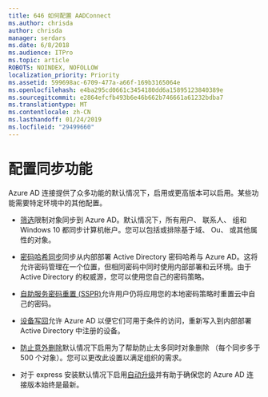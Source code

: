 ```yaml
---
title: 646 如何配置 AADConnect
ms.author: chrisda
author: chrisda
manager: serdars
ms.date: 6/8/2018
ms.audience: ITPro
ms.topic: article
ROBOTS: NOINDEX, NOFOLLOW
localization_priority: Priority
ms.assetid: 599698ac-6709-477a-a66f-169b3165064e
ms.openlocfilehash: e4ba295cd0661c3454180dd6a15895123840389e
ms.sourcegitcommit: e2864efcfb493b6e46b662b746661a61232bdba7
ms.translationtype: MT
ms.contentlocale: zh-CN
ms.lasthandoff: 01/24/2019
ms.locfileid: "29499660"
---
```

# <a name="configure-sync-features"></a>配置同步功能

Azure AD 连接提供了众多功能的默认情况下，启用或更高版本可以启用。某些功能需要特定环境中的其他配置。
  
- [筛选](https://docs.microsoft.com/azure/active-directory/connect/active-directory-aadconnectsync-configure-filtering)限制对象同步到 Azure AD。默认情况下，所有用户、 联系人、 组和 Windows 10 都同步计算机帐户。您可以包括或排除基于域、 Ou、 或其他属性的对象。 
    
- [密码哈希同步](https://docs.microsoft.com/azure/active-directory/connect/active-directory-aadconnectsync-implement-password-hash-synchronization)同步从内部部署 Active Directory 密码哈希与 Azure AD。这将允许密码管理在一个位置，但相同密码中同时使用内部部署和云环境。由于 Active Directory 的权威源，您可以使用您自己的密码策略。 
    
- [自助服务密码重置 (SSPR)](https://docs.microsoft.com/azure/active-directory/authentication/quickstart-sspr)允许用户仍将应用您的本地密码策略时重置云中自己的密码。 
    
- [设备写回](https://docs.microsoft.com/azure/active-directory/connect/active-directory-aadconnect-feature-device-writeback)允许 Azure AD 以便它们可用于条件的访问，重新写入到内部部署 Active Directory 中注册的设备。 
    
- [防止意外删除](https://docs.microsoft.com/azure/active-directory/connect/active-directory-aadconnectsync-feature-prevent-accidental-deletes)默认情况下启用为了帮助防止太多同时对象删除 （每个同步多于 500 个对象）。您可以更改此设置以满足组织的需求。 
    
- 对于 express 安装默认情况下启用[自动升级](https://docs.microsoft.com/azure/active-directory/connect/active-directory-aadconnect-feature-automatic-upgrade)并有助于确保您的 Azure AD 连接版本始终是最新。 
    

